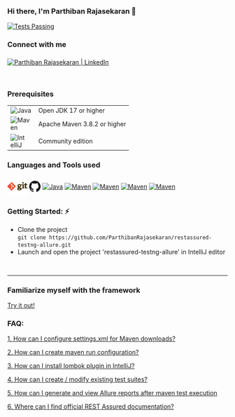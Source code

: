 ### Hi there, I'm Parthiban Rajasekaran 👋

  <p align="left">
    <a href="https://github.com/ParthibanRajasekaran/restassured-gherkin-testng-allure/actions">
      <img alt="Tests Passing" src="https://github.com/ParthibanRajasekaran/restassured-gherkin-testng-allure/workflows/backend-tests/badge.svg" />
    </a>
    <br />
  </p>

### Connect with me

[<img align="middle" alt="Parthiban Rajasekaran | LinkedIn" width="115px" src="https://img.shields.io/badge/LinkedIn-0077B5?style=for-the-badge&logo=linkedin&logoColor=white" />][linkedin]

<br />

### Prerequisites

<table> 
<tr>
<td>
<img style="vertical-align:bottom" alt="Java" width="35px" src="https://cdn-icons-png.flaticon.com/512/226/226777.png" /> 
</td>
<td>
Open JDK 17 or higher
</td>
</tr>
<tr>

<tr>
<td>
<img align="left" style="vertical-align:bottom" alt="Maven" width="50px" src="https://unixcop.com/wp-content/uploads/2021/04/Apache-maven.jpg" /></td>
<td>
Apache Maven 3.8.2 or higher
</td>
</tr>
<tr>

<tr>
<td>
<img align="left" style="vertical-align:bottom" alt="IntelliJ" width="35px" src="https://upload.wikimedia.org/wikipedia/commons/thumb/9/9c/IntelliJ_IDEA_Icon.svg/2048px-IntelliJ_IDEA_Icon.svg.png" /></td>
<td>
Community edition
</td>
</tr>
</table>

### Languages and Tools used

[<img align="middle" alt="Git" width="46px" src="https://raw.githubusercontent.com/github/explore/80688e429a7d4ef2fca1e82350fe8e3517d3494d/topics/git/git.png" />][git]
[<img align="middle" alt="GitHub" width="26px" src="https://raw.githubusercontent.com/github/explore/78df643247d429f6cc873026c0622819ad797942/topics/github/github.png" />][github]
[<img align="middle" alt="Java" width="25px" src="https://cdn-icons-png.flaticon.com/512/226/226777.png" />][java]
[<img align="middle" alt="Maven" width="55px" src="https://unixcop.com/wp-content/uploads/2021/04/Apache-maven.jpg" />][maven]
[<img align="middle" alt="Maven" width="25px" src="https://howtodoinjava.com/wp-content/uploads/2014/12/TestNG.png" />][testng]
[<img align="middle" alt="Maven" width="25px" src="https://avatars.githubusercontent.com/u/19369327?s=280&v=4" />][rest-assured]
[<img align="middle" alt="Maven" width="25px" src="https://604223-1956433-raikfcquaxqncofqfm.stackpathdns.com/wp-content/uploads/2017/10/allure-logo-150x150.png" />][allure-report]
<br />

### Getting Started: ⚡

- Clone the project <br />
  ```git clone https://github.com/ParthibanRajasekaran/restassured-testng-allure.git```
- Launch and open the project 'restassured-testng-allure' in IntelliJ editor

<br />

---

### Familiarize myself with the framework

<p align="left">
  <a href="/docs/onboarding.md">Try it out!</a>
<p>

### FAQ:

<p align="left">
  <a href="/docs/configure-settings.md">1. How can I configure settings.xml for Maven downloads?</a>
<p>
<p align="left">
  <a href="/docs/maven-configurations.md">2. How can I create maven run configuration?</a>
<p>
<p align="left">
  <a href="/docs/install-lombok.md">3. How can I install lombok plugin in IntelliJ?</a>
<p>
<p align="left">
  <a href="/docs/modify-testsuite.md">4. How can I create / modify existing test suites?</a>
<p>
<p align="left">
  <a href="/docs/access-allure-reports.md">5. How can I generate and view Allure reports after maven test execution</a>
<p>
<p align="left">
  <a href="https://rest-assured.io/">6. Where can I find official REST Assured documentation?</a>
<p>


[linkedin]: https://www.linkedin.com/in/parthiban-rajasekaran/

[java]: https://adoptopenjdk.net/

[maven]: https://maven.apache.org/download.cgi

[intelliJ]: https://www.jetbrains.com/idea/download/

[git]: https://git-scm.com/

[github]: https://github.com/

[testng]: https://testng.org/doc/documentation-main.html

[allure-report]: https://docs.qameta.io/allure/

[rest-assured]: https://rest-assured.io/
